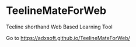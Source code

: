 # TeelineMateForWeb
Teeline shorthand Web Based Learning Tool

Go to https://adxsoft.github.io/TeelineMateForWeb/
